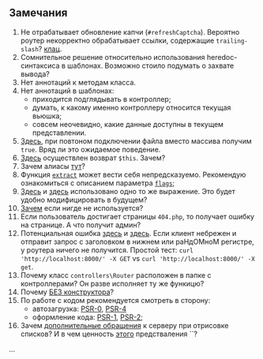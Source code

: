 Замечания
---------


1. Не отрабатывает обновление капчи (`#refreshCaptcha`). Вероятно роутер некорректно обрабатывает ссылки, содержащие `trailing-slash`?
   [клац](https://github.com/malefique/setl_test/blob/2ed65a87060efb6b89272536c243634f4eddf8cf/static/js/main.js#L94).
2. Сомнительное решение относительно использования heredoc-синтаксиса в шаблонах.
   Возможно стоило подумать о захвате вывода?
3. Нет аннотаций к методам класса.
4. Нет аннотаций в шаблонах:
    - приходится подглядывать в контроллер;
    - думать, к какому именно контроллеру относится текущая вьюшка;
    - совсем неочевидно, какие данные доступны в текущем представлении.
5. [Здесь](https://github.com/malefique/setl_test/blob/2ed65a87060efb6b89272536c243634f4eddf8cf/helpers/Database.php#L12), при повтоном подключении файла вместо массива получим `true`. Вряд ли это ожидаемое поведение.
6. [Здесь](https://github.com/malefique/setl_test/blob/2ed65a87060efb6b89272536c243634f4eddf8cf/helpers/Validator.php#L17) осуществлен возврат `$this`. Зачем?
7. Зачем алиасы [тут](https://github.com/malefique/setl_test/blob/2ed65a87060efb6b89272536c243634f4eddf8cf/controllers/Guestbook.php#L5)?
8. Функция [`extract`](https://github.com/malefique/setl_test/blob/2ed65a87060efb6b89272536c243634f4eddf8cf/helpers/View.php#L13) может вести себя непредсказуемо. Рекомендую ознакомиться с описанием параметра [`flags`](https://secure.php.net/manual/ru/function.extract.php);
9. [Здесь](https://github.com/malefique/setl_test/blob/2ed65a87060efb6b89272536c243634f4eddf8cf/helpers/View.php#L11) и [здесь](https://github.com/malefique/setl_test/blob/2ed65a87060efb6b89272536c243634f4eddf8cf/helpers/View.php#L14) использовано одно то же выражение. Это будет удобно модифицировать в будущем?
10. [Зачем](https://github.com/malefique/setl_test/blob/2ed65a87060efb6b89272536c243634f4eddf8cf/helpers/Validator.php#L7) если нигде не используется?
11. Если пользователь достигает страницы `404.php`, то получает ошибку на странице. А что получит админ?
12. Потенциальная ошибка [здесь](https://github.com/malefique/setl_test/blob/2ed65a87060efb6b89272536c243634f4eddf8cf/controllers/Router.php#L59) и [здесь](https://github.com/malefique/setl_test/blob/2ed65a87060efb6b89272536c243634f4eddf8cf/controllers/Router.php#L77). Если клиент небрежен и отправит запрос с заголовком в нижнем или раНдОМноМ регистре, у роутера ничего не получится.
    Простой тест: `curl 'http://localhost:8000/' -X GET` vs `curl 'http://localhost:8000/' -X get`.
13. Почему класс `controllers\Router` расположен в папке с контроллерами? Он разве исполняет ту же функицю?
14. Почему [БЕЗ конструктора](https://github.com/malefique/setl_test/blob/2ed65a87060efb6b89272536c243634f4eddf8cf/controllers/Router.php#L62)?
15. По работе с кодом рекомендуется смотреть в сторону:
    - автозагрузка: [PSR-0](https://www.php-fig.org/psr/psr-0/), [PSR-4](https://www.php-fig.org/psr/psr-4/)
    - оформление кода: [PSR-1](https://www.php-fig.org/psr/psr-1/), [PSR-2](https://www.php-fig.org/psr/psr-2/);
16. Зачем [дополнительные обращения](https://github.com/malefique/setl_test/blob/2ed65a87060efb6b89272536c243634f4eddf8cf/static/js/main.js#L5) к серверу при отрисовке списков? И в чем ценность [этого](https://github.com/malefique/setl_test/blob/2ed65a87060efb6b89272536c243634f4eddf8cf/views/index.php#L4) предстваления ``?

...
